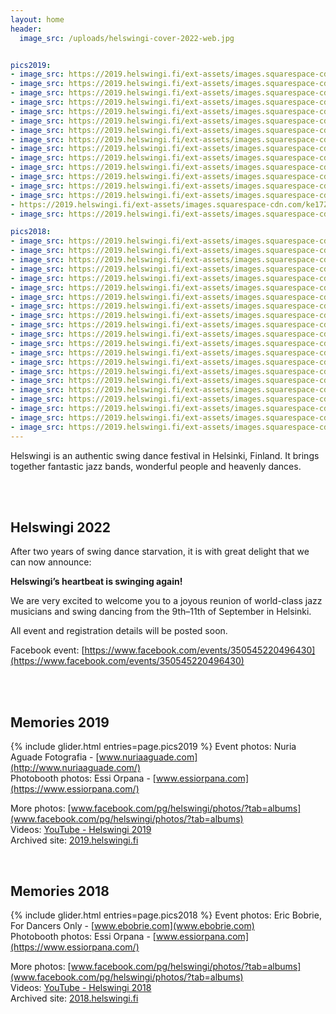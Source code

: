 ```yaml
---
layout: home
header:
  image_src: /uploads/helswingi-cover-2022-web.jpg


pics2019:
- image_src: https://2019.helswingi.fi/ext-assets/images.squarespace-cdn.com/ke17ZwdGBToddI8pDm48kJHTVw8B23Ujul95xngJgdN7gQa3H78H3Y0txjaiv_0fDoOvxcdMmMKkDsyUqMSsMWxHk725yiiHCCLfrh8O1z5QPOohDIaIeljMHgDF5CVlOqpeNLcJ80NK65_fV7S1UcxOh3uKufTtZ2uAvvaWTW-xJ8IAEfGnm_qRGGIW700cocirJjwNwxkbauT3i3vPKg/72269998_705833016582902_275783049826795520_o.jpg?format=1000w
- image_src: https://2019.helswingi.fi/ext-assets/images.squarespace-cdn.com/ke17ZwdGBToddI8pDm48kJHTVw8B23Ujul95xngJgdN7gQa3H78H3Y0txjaiv_0fDoOvxcdMmMKkDsyUqMSsMWxHk725yiiHCCLfrh8O1z5QPOohDIaIeljMHgDF5CVlOqpeNLcJ80NK65_fV7S1UcxOh3uKufTtZ2uAvvaWTW-xJ8IAEfGnm_qRGGIW700cocirJjwNwxkbauT3i3vPKg/71404110_705833393249531_7512861148983590912_o.jpg?format=1000w
- image_src: https://2019.helswingi.fi/ext-assets/images.squarespace-cdn.com/ke17ZwdGBToddI8pDm48kJHTVw8B23Ujul95xngJgdN7gQa3H78H3Y0txjaiv_0fDoOvxcdMmMKkDsyUqMSsMWxHk725yiiHCCLfrh8O1z5QPOohDIaIeljMHgDF5CVlOqpeNLcJ80NK65_fV7S1UcxOh3uKufTtZ2uAvvaWTW-xJ8IAEfGnm_qRGGIW700cocirJjwNwxkbauT3i3vPKg/71116668_705795639919973_3404656846538014720_o.jpg?format=1000w
- image_src: https://2019.helswingi.fi/ext-assets/images.squarespace-cdn.com/ke17ZwdGBToddI8pDm48kJHTVw8B23Ujul95xngJgdN7gQa3H78H3Y0txjaiv_0fDoOvxcdMmMKkDsyUqMSsMWxHk725yiiHCCLfrh8O1z5QPOohDIaIeljMHgDF5CVlOqpeNLcJ80NK65_fV7S1UcxOh3uKufTtZ2uAvvaWTW-xJ8IAEfGnm_qRGGIW700cocirJjwNwxkbauT3i3vPKg/71237130_700760067090197_3852489641928163328_o.jpg?format=1000w
- image_src: https://2019.helswingi.fi/ext-assets/images.squarespace-cdn.com/ke17ZwdGBToddI8pDm48kJHTVw8B23Ujul95xngJgdN7gQa3H78H3Y0txjaiv_0fDoOvxcdMmMKkDsyUqMSsMWxHk725yiiHCCLfrh8O1z5QPOohDIaIeljMHgDF5CVlOqpeNLcJ80NK65_fV7S1UcxOh3uKufTtZ2uAvvaWTW-xJ8IAEfGnm_qRGGIW700cocirJjwNwxkbauT3i3vPKg/70612632_700760597090144_3435179877735596032_o.jpg?format=1000w
- image_src: https://2019.helswingi.fi/ext-assets/images.squarespace-cdn.com/ke17ZwdGBToddI8pDm48kJHTVw8B23Ujul95xngJgdN7gQa3H78H3Y0txjaiv_0fDoOvxcdMmMKkDsyUqMSsMWxHk725yiiHCCLfrh8O1z5QPOohDIaIeljMHgDF5CVlOqpeNLcJ80NK65_fV7S1UcxOh3uKufTtZ2uAvvaWTW-xJ8IAEfGnm_qRGGIW700cocirJjwNwxkbauT3i3vPKg/71466130_705832126582991_4449074807094378496_o.jpg?format=1000w
- image_src: https://2019.helswingi.fi/ext-assets/images.squarespace-cdn.com/ke17ZwdGBToddI8pDm48kAwttFqJGqw4AnVfBfiBXTh7gQa3H78H3Y0txjaiv_0fDoOvxcdMmMKkDsyUqMSsMWxHk725yiiHCCLfrh8O1z5QHyNOqBUUEtDDsRWrJLTmFrKkuyfqIWRdt3lCufLMAQAYQmRlFsTdFa-JQNxd7IAkAPWEA8wGe0BGPgYcozup/70184832_700761097090094_1034407839193366528_o.jpg?format=500w
- image_src: https://2019.helswingi.fi/ext-assets/images.squarespace-cdn.com/ke17ZwdGBToddI8pDm48kJHTVw8B23Ujul95xngJgdN7gQa3H78H3Y0txjaiv_0fDoOvxcdMmMKkDsyUqMSsMWxHk725yiiHCCLfrh8O1z5QPOohDIaIeljMHgDF5CVlOqpeNLcJ80NK65_fV7S1UcxOh3uKufTtZ2uAvvaWTW-xJ8IAEfGnm_qRGGIW700cocirJjwNwxkbauT3i3vPKg/72076087_702212203611650_5125169927262568448_o.jpg?format=1000w
- image_src: https://2019.helswingi.fi/ext-assets/images.squarespace-cdn.com/ke17ZwdGBToddI8pDm48kJHTVw8B23Ujul95xngJgdN7gQa3H78H3Y0txjaiv_0fDoOvxcdMmMKkDsyUqMSsMWxHk725yiiHCCLfrh8O1z5QPOohDIaIeljMHgDF5CVlOqpeNLcJ80NK65_fV7S1UcxOh3uKufTtZ2uAvvaWTW-xJ8IAEfGnm_qRGGIW700cocirJjwNwxkbauT3i3vPKg/71531295_702214313611439_4359156514246623232_o.jpg?format=1000w
- image_src: https://2019.helswingi.fi/ext-assets/images.squarespace-cdn.com/ke17ZwdGBToddI8pDm48kJHTVw8B23Ujul95xngJgdN7gQa3H78H3Y0txjaiv_0fDoOvxcdMmMKkDsyUqMSsMWxHk725yiiHCCLfrh8O1z5QPOohDIaIeljMHgDF5CVlOqpeNLcJ80NK65_fV7S1UcxOh3uKufTtZ2uAvvaWTW-xJ8IAEfGnm_qRGGIW700cocirJjwNwxkbauT3i3vPKg/71244327_706649206501283_447795021152780288_o.jpg?format=1000w
- image_src: https://2019.helswingi.fi/ext-assets/images.squarespace-cdn.com/ke17ZwdGBToddI8pDm48kJHTVw8B23Ujul95xngJgdN7gQa3H78H3Y0txjaiv_0fDoOvxcdMmMKkDsyUqMSsMWxHk725yiiHCCLfrh8O1z5QPOohDIaIeljMHgDF5CVlOqpeNLcJ80NK65_fV7S1UcxOh3uKufTtZ2uAvvaWTW-xJ8IAEfGnm_qRGGIW700cocirJjwNwxkbauT3i3vPKg/71339542_706649433167927_3286115272427044864_o.jpg?format=1000w
- image_src: https://2019.helswingi.fi/ext-assets/images.squarespace-cdn.com/ke17ZwdGBToddI8pDm48kJHTVw8B23Ujul95xngJgdN7gQa3H78H3Y0txjaiv_0fDoOvxcdMmMKkDsyUqMSsMWxHk725yiiHCCLfrh8O1z5QPOohDIaIeljMHgDF5CVlOqpeNLcJ80NK65_fV7S1UcxOh3uKufTtZ2uAvvaWTW-xJ8IAEfGnm_qRGGIW700cocirJjwNwxkbauT3i3vPKg/71180147_705832993249571_2830763325036429312_o.jpg?format=1000w
- image_src: https://2019.helswingi.fi/ext-assets/images.squarespace-cdn.com/ke17ZwdGBToddI8pDm48kJHTVw8B23Ujul95xngJgdN7gQa3H78H3Y0txjaiv_0fDoOvxcdMmMKkDsyUqMSsMWxHk725yiiHCCLfrh8O1z5QPOohDIaIeljMHgDF5CVlOqpeNLcJ80NK65_fV7S1UcxOh3uKufTtZ2uAvvaWTW-xJ8IAEfGnm_qRGGIW700cocirJjwNwxkbauT3i3vPKg/71239771_706652516500952_7354709243280228352_o.jpg?format=1000w
- image_src: https://2019.helswingi.fi/ext-assets/images.squarespace-cdn.com/ke17ZwdGBToddI8pDm48kJHTVw8B23Ujul95xngJgdN7gQa3H78H3Y0txjaiv_0fDoOvxcdMmMKkDsyUqMSsMWxHk725yiiHCCLfrh8O1z5QPOohDIaIeljMHgDF5CVlOqpeNLcJ80NK65_fV7S1UcxOh3uKufTtZ2uAvvaWTW-xJ8IAEfGnm_qRGGIW700cocirJjwNwxkbauT3i3vPKg/71246565_706651473167723_5996824000863404032_o.jpg?format=1000w
- https://2019.helswingi.fi/ext-assets/images.squarespace-cdn.com/ke17ZwdGBToddI8pDm48kA_SSaoz4elkj-HsZd8gX3Z7gQa3H78H3Y0txjaiv_0fDoOvxcdMmMKkDsyUqMSsMWxHk725yiiHCCLfrh8O1z5QPOohDIaIeljMHgDF5CVlOqpeNLcJ80NK65_fV7S1UWPwZyNcweDIvdeL5kotwkIXjs9g0WibSO_cU-Ijy4Pwg6poS-6WGGnXqDacZer4yQ/71149510_707133289786208_9008007335657865216_o.jpg?format=1000w
- image_src: https://2019.helswingi.fi/ext-assets/images.squarespace-cdn.com/ke17ZwdGBToddI8pDm48kP2ur17grYiNVwXn6bMAPtt7gQa3H78H3Y0txjaiv_0fDoOvxcdMmMKkDsyUqMSsMWxHk725yiiHCCLfrh8O1z5QPOohDIaIeljMHgDF5CVlOqpeNLcJ80NK65_fV7S1UU4P-gzYwcGlky0CzJpTNkoezwCecnAM5OBGlWYpUPqjkvjJh3JJWsjdMZ66YIxKAg/71021018_707131359786401_6756037316713644032_o.jpg?format=750w

pics2018:
- image_src: https://2019.helswingi.fi/ext-assets/images.squarespace-cdn.com/ke17ZwdGBToddI8pDm48kA_SSaoz4elkj-HsZd8gX3Z7gQa3H78H3Y0txjaiv_0fDoOvxcdMmMKkDsyUqMSsMWxHk725yiiHCCLfrh8O1z5QPOohDIaIeljMHgDF5CVlOqpeNLcJ80NK65_fV7S1UWPwZyNcweDIvdeL5kotwkIXjs9g0WibSO_cU-Ijy4Pwg6poS-6WGGnXqDacZer4yQ/Friday+party_2.jpg?format=1000w
- image_src: https://2019.helswingi.fi/ext-assets/images.squarespace-cdn.com/ke17ZwdGBToddI8pDm48kA_SSaoz4elkj-HsZd8gX3Z7gQa3H78H3Y0txjaiv_0fDoOvxcdMmMKkDsyUqMSsMWxHk725yiiHCCLfrh8O1z5QPOohDIaIeljMHgDF5CVlOqpeNLcJ80NK65_fV7S1UWPwZyNcweDIvdeL5kotwkIXjs9g0WibSO_cU-Ijy4Pwg6poS-6WGGnXqDacZer4yQ/Friday+party_1.jpg?format=1000w
- image_src: https://2019.helswingi.fi/ext-assets/images.squarespace-cdn.com/ke17ZwdGBToddI8pDm48kA_SSaoz4elkj-HsZd8gX3Z7gQa3H78H3Y0txjaiv_0fDoOvxcdMmMKkDsyUqMSsMWxHk725yiiHCCLfrh8O1z5QPOohDIaIeljMHgDF5CVlOqpeNLcJ80NK65_fV7S1UWPwZyNcweDIvdeL5kotwkIXjs9g0WibSO_cU-Ijy4Pwg6poS-6WGGnXqDacZer4yQ/Friday+party_3.jpg?format=1000w
- image_src: https://2019.helswingi.fi/ext-assets/images.squarespace-cdn.com/ke17ZwdGBToddI8pDm48kA_SSaoz4elkj-HsZd8gX3Z7gQa3H78H3Y0txjaiv_0fDoOvxcdMmMKkDsyUqMSsMWxHk725yiiHCCLfrh8O1z5QPOohDIaIeljMHgDF5CVlOqpeNLcJ80NK65_fV7S1UWPwZyNcweDIvdeL5kotwkIXjs9g0WibSO_cU-Ijy4Pwg6poS-6WGGnXqDacZer4yQ/Friday+party_4.jpg?format=1000w
- image_src: https://2019.helswingi.fi/ext-assets/images.squarespace-cdn.com/ke17ZwdGBToddI8pDm48kA_SSaoz4elkj-HsZd8gX3Z7gQa3H78H3Y0txjaiv_0fDoOvxcdMmMKkDsyUqMSsMWxHk725yiiHCCLfrh8O1z5QPOohDIaIeljMHgDF5CVlOqpeNLcJ80NK65_fV7S1UWPwZyNcweDIvdeL5kotwkIXjs9g0WibSO_cU-Ijy4Pwg6poS-6WGGnXqDacZer4yQ/Class+venues_2.jpg?format=1000w
- image_src: https://2019.helswingi.fi/ext-assets/images.squarespace-cdn.com/ke17ZwdGBToddI8pDm48kA_SSaoz4elkj-HsZd8gX3Z7gQa3H78H3Y0txjaiv_0fDoOvxcdMmMKkDsyUqMSsMWxHk725yiiHCCLfrh8O1z5QPOohDIaIeljMHgDF5CVlOqpeNLcJ80NK65_fV7S1UWPwZyNcweDIvdeL5kotwkIXjs9g0WibSO_cU-Ijy4Pwg6poS-6WGGnXqDacZer4yQ/Class+venues_3.jpg?format=1000w
- image_src: https://2019.helswingi.fi/ext-assets/images.squarespace-cdn.com/ke17ZwdGBToddI8pDm48kGm_lmxn_JwT7UQFYPwQ7ZxZw-zPPgdn4jUwVcJE1ZvWQUxwkmyExglNqGp0IvTJZUJFbgE-7XRK3dMEBRBhUpwXWplLfyj2T9RmzkPfGlD5YA16S37GzO0FbXGbA1afGkmpTu4DKR10BpnFEkUNJHQ/Saturday+class_1.jpg?format=500w
- image_src: https://2019.helswingi.fi/ext-assets/images.squarespace-cdn.com/ke17ZwdGBToddI8pDm48kA_SSaoz4elkj-HsZd8gX3Z7gQa3H78H3Y0txjaiv_0fDoOvxcdMmMKkDsyUqMSsMWxHk725yiiHCCLfrh8O1z5QPOohDIaIeljMHgDF5CVlOqpeNLcJ80NK65_fV7S1UWPwZyNcweDIvdeL5kotwkIXjs9g0WibSO_cU-Ijy4Pwg6poS-6WGGnXqDacZer4yQ/Saturday+class_2.jpg?format=1000w
- image_src: https://2019.helswingi.fi/ext-assets/images.squarespace-cdn.com/ke17ZwdGBToddI8pDm48kGm_lmxn_JwT7UQFYPwQ7ZxZw-zPPgdn4jUwVcJE1ZvWQUxwkmyExglNqGp0IvTJZUJFbgE-7XRK3dMEBRBhUpwXWplLfyj2T9RmzkPfGlD5YA16S37GzO0FbXGbA1afGkmpTu4DKR10BpnFEkUNJHQ/Saturday+party_7.jpg?format=500w
- image_src: https://2019.helswingi.fi/ext-assets/images.squarespace-cdn.com/ke17ZwdGBToddI8pDm48kA_SSaoz4elkj-HsZd8gX3Z7gQa3H78H3Y0txjaiv_0fDoOvxcdMmMKkDsyUqMSsMWxHk725yiiHCCLfrh8O1z5QPOohDIaIeljMHgDF5CVlOqpeNLcJ80NK65_fV7S1UWPwZyNcweDIvdeL5kotwkIXjs9g0WibSO_cU-Ijy4Pwg6poS-6WGGnXqDacZer4yQ/Saturday+party_1.jpg?format=1000w
- image_src: https://2019.helswingi.fi/ext-assets/images.squarespace-cdn.com/ke17ZwdGBToddI8pDm48kA_SSaoz4elkj-HsZd8gX3Z7gQa3H78H3Y0txjaiv_0fDoOvxcdMmMKkDsyUqMSsMWxHk725yiiHCCLfrh8O1z5QPOohDIaIeljMHgDF5CVlOqpeNLcJ80NK65_fV7S1UWPwZyNcweDIvdeL5kotwkIXjs9g0WibSO_cU-Ijy4Pwg6poS-6WGGnXqDacZer4yQ/Saturday+party_3.jpg?format=1000w
- image_src: https://2019.helswingi.fi/ext-assets/images.squarespace-cdn.com/ke17ZwdGBToddI8pDm48kA_SSaoz4elkj-HsZd8gX3Z7gQa3H78H3Y0txjaiv_0fDoOvxcdMmMKkDsyUqMSsMWxHk725yiiHCCLfrh8O1z5QPOohDIaIeljMHgDF5CVlOqpeNLcJ80NK65_fV7S1UWPwZyNcweDIvdeL5kotwkIXjs9g0WibSO_cU-Ijy4Pwg6poS-6WGGnXqDacZer4yQ/Saturday+party_4.jpg?format=1000w
- image_src: https://2019.helswingi.fi/ext-assets/images.squarespace-cdn.com/ke17ZwdGBToddI8pDm48kA_SSaoz4elkj-HsZd8gX3Z7gQa3H78H3Y0txjaiv_0fDoOvxcdMmMKkDsyUqMSsMWxHk725yiiHCCLfrh8O1z5QPOohDIaIeljMHgDF5CVlOqpeNLcJ80NK65_fV7S1UWPwZyNcweDIvdeL5kotwkIXjs9g0WibSO_cU-Ijy4Pwg6poS-6WGGnXqDacZer4yQ/Saturday+party_10.jpg?format=1000w
- image_src: https://2019.helswingi.fi/ext-assets/images.squarespace-cdn.com/ke17ZwdGBToddI8pDm48kA_SSaoz4elkj-HsZd8gX3Z7gQa3H78H3Y0txjaiv_0fDoOvxcdMmMKkDsyUqMSsMWxHk725yiiHCCLfrh8O1z5QPOohDIaIeljMHgDF5CVlOqpeNLcJ80NK65_fV7S1UWPwZyNcweDIvdeL5kotwkIXjs9g0WibSO_cU-Ijy4Pwg6poS-6WGGnXqDacZer4yQ/Saturday+party_6.jpg?format=1000w
- image_src: https://2019.helswingi.fi/ext-assets/images.squarespace-cdn.com/ke17ZwdGBToddI8pDm48kA_SSaoz4elkj-HsZd8gX3Z7gQa3H78H3Y0txjaiv_0fDoOvxcdMmMKkDsyUqMSsMWxHk725yiiHCCLfrh8O1z5QPOohDIaIeljMHgDF5CVlOqpeNLcJ80NK65_fV7S1UWPwZyNcweDIvdeL5kotwkIXjs9g0WibSO_cU-Ijy4Pwg6poS-6WGGnXqDacZer4yQ/Saturday+party_12.jpg?format=1000w
- image_src: https://2019.helswingi.fi/ext-assets/images.squarespace-cdn.com/ke17ZwdGBToddI8pDm48kA_SSaoz4elkj-HsZd8gX3Z7gQa3H78H3Y0txjaiv_0fDoOvxcdMmMKkDsyUqMSsMWxHk725yiiHCCLfrh8O1z5QPOohDIaIeljMHgDF5CVlOqpeNLcJ80NK65_fV7S1UWPwZyNcweDIvdeL5kotwkIXjs9g0WibSO_cU-Ijy4Pwg6poS-6WGGnXqDacZer4yQ/Saturday+party_2.jpg?format=1000w
- image_src: https://2019.helswingi.fi/ext-assets/images.squarespace-cdn.com/ke17ZwdGBToddI8pDm48kGm_lmxn_JwT7UQFYPwQ7ZxZw-zPPgdn4jUwVcJE1ZvWQUxwkmyExglNqGp0IvTJZUJFbgE-7XRK3dMEBRBhUpwXWplLfyj2T9RmzkPfGlD5YA16S37GzO0FbXGbA1afGkmpTu4DKR10BpnFEkUNJHQ/Saturday+party_13.jpg?format=500w
- image_src: https://2019.helswingi.fi/ext-assets/images.squarespace-cdn.com/ke17ZwdGBToddI8pDm48kA_SSaoz4elkj-HsZd8gX3Z7gQa3H78H3Y0txjaiv_0fDoOvxcdMmMKkDsyUqMSsMWxHk725yiiHCCLfrh8O1z5QPOohDIaIeljMHgDF5CVlOqpeNLcJ80NK65_fV7S1UWPwZyNcweDIvdeL5kotwkIXjs9g0WibSO_cU-Ijy4Pwg6poS-6WGGnXqDacZer4yQ/Saturday+party_9.jpg?format=1000w
- image_src: https://2019.helswingi.fi/ext-assets/images.squarespace-cdn.com/ke17ZwdGBToddI8pDm48kA_SSaoz4elkj-HsZd8gX3Z7gQa3H78H3Y0txjaiv_0fDoOvxcdMmMKkDsyUqMSsMWxHk725yiiHCCLfrh8O1z5QPOohDIaIeljMHgDF5CVlOqpeNLcJ80NK65_fV7S1UWPwZyNcweDIvdeL5kotwkIXjs9g0WibSO_cU-Ijy4Pwg6poS-6WGGnXqDacZer4yQ/Sunday+party_4.jpg?format=1000w
- image_src: https://2019.helswingi.fi/ext-assets/images.squarespace-cdn.com/ke17ZwdGBToddI8pDm48kA_SSaoz4elkj-HsZd8gX3Z7gQa3H78H3Y0txjaiv_0fDoOvxcdMmMKkDsyUqMSsMWxHk725yiiHCCLfrh8O1z5QPOohDIaIeljMHgDF5CVlOqpeNLcJ80NK65_fV7S1UWPwZyNcweDIvdeL5kotwkIXjs9g0WibSO_cU-Ijy4Pwg6poS-6WGGnXqDacZer4yQ/Sunday+party_1.jpg?format=1000w
- image_src: https://2019.helswingi.fi/ext-assets/images.squarespace-cdn.com/ke17ZwdGBToddI8pDm48kA_SSaoz4elkj-HsZd8gX3Z7gQa3H78H3Y0txjaiv_0fDoOvxcdMmMKkDsyUqMSsMWxHk725yiiHCCLfrh8O1z5QPOohDIaIeljMHgDF5CVlOqpeNLcJ80NK65_fV7S1UWPwZyNcweDIvdeL5kotwkIXjs9g0WibSO_cU-Ijy4Pwg6poS-6WGGnXqDacZer4yQ/Sunday+party_3.jpg?format=1000w
---
```


Helswingi is an authentic swing dance festival in Helsinki, Finland. It brings together fantastic jazz bands, wonderful people and heavenly dances.

<br/>
<br/>

## Helswingi 2022

After two years of swing dance starvation, it is with great delight that we can now announce:

**Helswingi’s heartbeat is swinging again!**

We are very excited to welcome you to a joyous reunion of world-class jazz musicians and swing dancing from the 9th–11th of September in Helsinki.

All event and registration details will be posted soon.

Facebook event: [https://www.facebook.com/events/350545220496430](https://www.facebook.com/events/350545220496430)

<br/>
<br/>

## Memories 2019
{% include glider.html entries=page.pics2019 %}
Event photos: Nuria Aguade Fotografia - [www.nuriaaguade.com](http://www.nuriaaguade.com/)  
Photobooth photos: Essi Orpana - [www.essiorpana.com](https://www.essiorpana.com/)

More photos: [www.facebook.com/pg/helswingi/photos/?tab=albums](www.facebook.com/pg/helswingi/photos/?tab=albums)  
Videos: [YouTube - Helswingi 2019](https://www.youtube.com/playlist?list=PLXuPJeS8W-KoNSRpyE9D-wawjaavGGXZc)  
Archived site: [2019.helswingi.fi](http://2019.helswingi.fi)

<br/>

## Memories 2018
{% include glider.html entries=page.pics2018 %}
Event photos: Eric Bobrie, For Dancers Only - [www.ebobrie.com](www.ebobrie.com)  
Photobooth photos: Essi Orpana - [www.essiorpana.com](https://www.essiorpana.com/)

More photos: [www.facebook.com/pg/helswingi/photos/?tab=albums](www.facebook.com/pg/helswingi/photos/?tab=albums)  
Videos: [YouTube - Helswingi 2018](https://www.youtube.com/playlist?list=PLXuPJeS8W-KqpbqSN9JVdjIyj2FCOUq9i)  
Archived site: [2018.helswingi.fi](http://2018.helswingi.fi)
